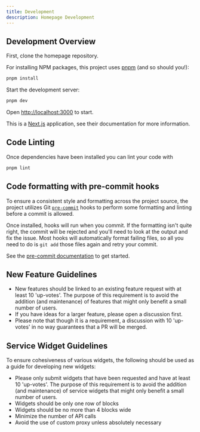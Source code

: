 ```yaml
---
title: Development
description: Homepage Development
---
```


## Development Overview

First, clone the homepage repository.

For installing NPM packages, this project uses [pnpm](https://pnpm.io/) (and so should you!):

```bash
pnpm install
```

Start the development server:

```bash
pnpm dev
```

Open [http://localhost:3000](http://localhost:3000) to start.

This is a [Next.js](https://nextjs.org/) application, see their documentation for more information.

## Code Linting

Once dependencies have been installed you can lint your code with

```bash
pnpm lint
```

## Code formatting with pre-commit hooks

To ensure a consistent style and formatting across the project source, the project utilizes Git [`pre-commit`](https://git-scm.com/book/en/v2/Customizing-Git-Git-Hooks) hooks to perform some formatting and linting before a commit is allowed.

Once installed, hooks will run when you commit. If the formatting isn't quite right, the commit will be rejected and you'll need to look at the output and fix the issue. Most hooks will automatically format failing files, so all you need to do is `git add` those files again and retry your commit.

See the [pre-commit documentation](https://pre-commit.com/#install) to get started.

## New Feature Guidelines

- New features should be linked to an existing feature request with at least 10 'up-votes'. The purpose of this requirement is to avoid the addition (and maintenance) of features that might only benefit a small number of users.
- If you have ideas for a larger feature, please open a discussion first.
- Please note that though it is a requirement, a discussion with 10 'up-votes' in no way guarantees that a PR will be merged.

## Service Widget Guidelines

To ensure cohesiveness of various widgets, the following should be used as a guide for developing new widgets:

- Please only submit widgets that have been requested and have at least 10 'up-votes'. The purpose of this requirement is to avoid the addition (and maintenance) of service widgets that might only benefit a small number of users.
- Widgets should be only one row of blocks
- Widgets should be no more than 4 blocks wide
- Minimize the number of API calls
- Avoid the use of custom proxy unless absolutely necessary
